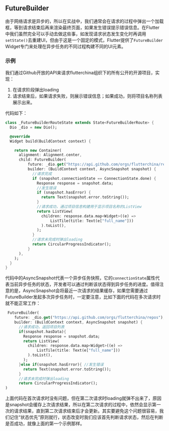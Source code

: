 
## FutureBuilder

由于网络请求是异步的，所以在实战中，我们通常会在请求的过程中弹出一个加载框，等到请求结束后再来渲染最终页面，如果发生错误提示错误信息。在Flutter中我们虽然完全可以手动去做这些事，如发现请求状态发生变化时再调用`setState()`去重建UI，但由于这是一个固定的模式，Flutter提供了`FutureBuilder` Widget专门来处理在异步任务的不同过程构建不同的UI元素。

### 示例

我们通过Github开放的API来请求flutterchina组织下的所有公开的开源项目，实现：

1. 在请求阶段弹出loading
2. 请求结束后，如果请求失败，则展示错误信息；如果成功，则将项目名称列表展示出来。

代码如下：

```dart
class _FutureBuilderRouteState extends State<FutureBuilderRoute> {
  Dio _dio = new Dio();

  @override
  Widget build(BuildContext context) {

    return new Container(
      alignment: Alignment.center,
      child: FutureBuilder(
          future: _dio.get("https://api.github.com/orgs/flutterchina/repos"),
          builder: (BuildContext context, AsyncSnapshot snapshot) {
            //请求完成
            if (snapshot.connectionState == ConnectionState.done) {
              Response response = snapshot.data;
              //发生错误
              if (snapshot.hasError) {
                return Text(snapshot.error.toString());
              }
              //请求成功，通过项目信息构建用于显示项目名称的ListView
              return ListView(
                children: response.data.map<Widget>((e) =>
                    ListTile(title: Text(e["full_name"]))
                ).toList(),
              );
            }
            //请求未完成时弹出loading
            return CircularProgressIndicator();
          }
      ),
    );
  }
}
```

代码中的AsyncSnapshot代表一个异步任务快照，它的`connectionState`属性代表当前异步任务的状态，开发者可以通过判断该状态得到异步任务的进度。值得注意的是，AsyncSnapshot会将最近一次请求的结果缓存，如果您需要通过FutureBuilder发起多次异步任务时，一定要注意，比如下面的代码在多次请求时就不能正常工作：

```dart
 FutureBuilder(
    future: _dio.get("https://api.github.com/orgs/flutterchina/repos"),
    builder: (BuildContext context, AsyncSnapshot snapshot) {
      //请求成功，返回项目列表
      if(snapshot.hasData){
        Response response = snapshot.data;
        return ListView(
          children: response.data.map<Widget>((e) =>
              ListTile(title: Text(e["full_name"]))
          ).toList(),
        );
      }else if(snapshot.hasError){ //发生错误
        return Text(snapshot.error.toString());
      }
      //请求未完成时弹出loading
      return CircularProgressIndicator();
)
```

上面代码在首次请求时没有问题，但在第二次请求时loading就弹不出来了，原因是snapshot会缓存上次请求结果，所以在第二次请求的过程中，依然会显示第一次的请求结果，直到第二次请求结束后才会更新。其实要避免这个问题很容易，我们记住“状态优先”原则就行，状态改变时我们应该首先判断请求状态，然后在判断是否成功，就像上面的第一个示例那样。
